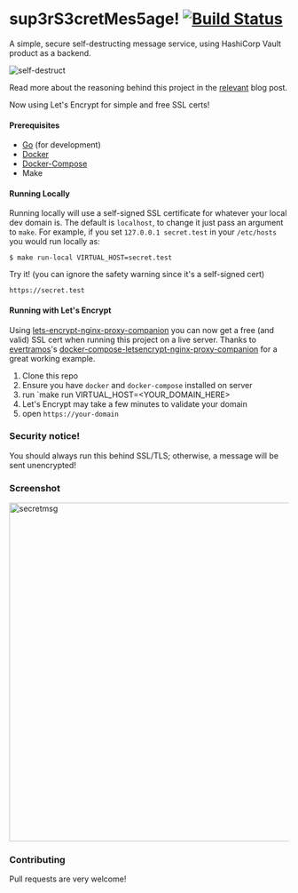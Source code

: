 # sup3rS3cretMes5age! [![Build Status](https://travis-ci.org/algolia/sup3rS3cretMes5age.svg)](https://travis-ci.org/algolia/sup3rS3cretMes5age)

A simple, secure self-destructing message service, using HashiCorp Vault product as a backend.

![self-destruct](https://media.giphy.com/media/LBlyAAFJ71eMw/giphy.gif)

Read more about the reasoning behind this project in the [relevant](https://blog.algolia.com/secure-tool-for-one-time-self-destructing-messages/) blog post.

Now using Let's Encrypt for simple and free SSL certs!

#### Prerequisites

* [Go](https://golang.org/doc/install) (for development)
* [Docker](https://docs.docker.com/engine/installation/)
* [Docker-Compose](https://docs.docker.com/compose/install/)
* Make

#### Running Locally

Running locally will use a self-signed SSL certificate for whatever your local dev domain is. The default is `localhost`, to change it just pass an argument to `make`. For example, if you set `127.0.0.1 secret.test` in your `/etc/hosts` you would run locally as:

```shell
$ make run-local VIRTUAL_HOST=secret.test
```

Try it! (you can ignore the safety warning since it's a self-signed cert)

```shell
https://secret.test
```

#### Running with Let's Encrypt

Using [lets-encrypt-nginx-proxy-companion](https://github.com/JrCs/docker-letsencrypt-nginx-proxy-companion) you can now get a free (and valid) SSL cert when running this project on a live server. Thanks to [evertramos](https://github.com/evertramos/)'s [docker-compose-letsencrypt-nginx-proxy-companion](https://github.com/evertramos/docker-compose-letsencrypt-nginx-proxy-companion) for a great working example.

1. Clone this repo
2. Ensure you have `docker` and `docker-compose` installed on server
3. run `make run VIRTUAL_HOST=<YOUR_DOMAIN_HERE>
4. Let's Encrypt may take a few minutes to validate your domain
5. open `https://your-domain`


### Security notice!

You should always run this behind SSL/TLS; otherwise, a message will be sent unencrypted!

### Screenshot

<img width="610" alt="secretmsg" src="https://user-images.githubusercontent.com/357094/29357449-e9268adc-8277-11e7-8fef-b1eabfe62444.png">

### Contributing

Pull requests are very welcome!

